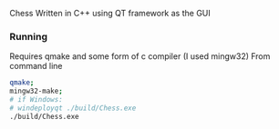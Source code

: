 Chess Written in C++ using QT framework as the GUI

### Running

Requires qmake and some form of c compiler (I used mingw32)
From command line

```bash
qmake;
mingw32-make;
# if Windows:
# windeployqt ./build/Chess.exe
./build/Chess.exe
```
